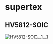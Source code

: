 # supertex

## HV5812-SOIC
![HV5812-SOIC__1__1](/preview/images/supertex__HV5812-SOIC__1__1.png?raw=true) 

